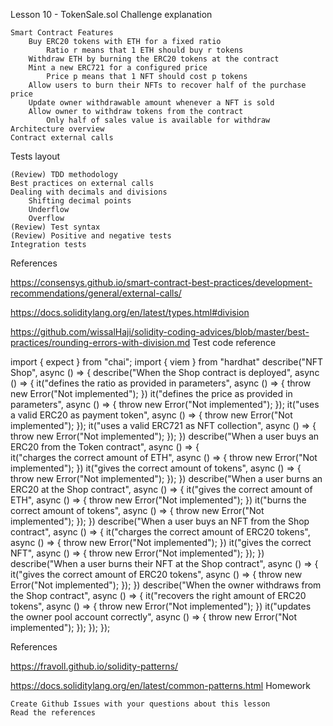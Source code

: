Lesson 10 - TokenSale.sol
Challenge explanation

    Smart Contract Features
        Buy ERC20 tokens with ETH for a fixed ratio
            Ratio r means that 1 ETH should buy r tokens
        Withdraw ETH by burning the ERC20 tokens at the contract
        Mint a new ERC721 for a configured price
            Price p means that 1 NFT should cost p tokens
        Allow users to burn their NFTs to recover half of the purchase price
        Update owner withdrawable amount whenever a NFT is sold
        Allow owner to withdraw tokens from the contract
            Only half of sales value is available for withdraw
    Architecture overview
    Contract external calls

Tests layout

    (Review) TDD methodology
    Best practices on external calls
    Dealing with decimals and divisions
        Shifting decimal points
        Underflow
        Overflow
    (Review) Test syntax
    (Review) Positive and negative tests
    Integration tests

References

https://consensys.github.io/smart-contract-best-practices/development-recommendations/general/external-calls/

https://docs.soliditylang.org/en/latest/types.html#division

https://github.com/wissalHaji/solidity-coding-advices/blob/master/best-practices/rounding-errors-with-division.md
Test code reference

import { expect } from "chai";
import { viem } from "hardhat"
describe("NFT Shop", async () => {
  describe("When the Shop contract is deployed", async () => {
    it("defines the ratio as provided in parameters", async () => {
      throw new Error("Not implemented");
    })
    it("defines the price as provided in parameters", async () => {
      throw new Error("Not implemented");
    });
    it("uses a valid ERC20 as payment token", async () => {
      throw new Error("Not implemented");
    });
    it("uses a valid ERC721 as NFT collection", async () => {
      throw new Error("Not implemented");
    });
  })
  describe("When a user buys an ERC20 from the Token contract", async () => {  
    it("charges the correct amount of ETH", async () => {
      throw new Error("Not implemented");
    })
    it("gives the correct amount of tokens", async () => {
      throw new Error("Not implemented");
    });
  })
  describe("When a user burns an ERC20 at the Shop contract", async () => {
    it("gives the correct amount of ETH", async () => {
      throw new Error("Not implemented");
    })
    it("burns the correct amount of tokens", async () => {
      throw new Error("Not implemented");
    });
  })
  describe("When a user buys an NFT from the Shop contract", async () => {
    it("charges the correct amount of ERC20 tokens", async () => {
      throw new Error("Not implemented");
    })
    it("gives the correct NFT", async () => {
      throw new Error("Not implemented");
    });
  })
  describe("When a user burns their NFT at the Shop contract", async () => {
    it("gives the correct amount of ERC20 tokens", async () => {
      throw new Error("Not implemented");
    });
  })
  describe("When the owner withdraws from the Shop contract", async () => {
    it("recovers the right amount of ERC20 tokens", async () => {
      throw new Error("Not implemented");
    })
    it("updates the owner pool account correctly", async () => {
      throw new Error("Not implemented");
    });
  });
});

References

https://fravoll.github.io/solidity-patterns/

https://docs.soliditylang.org/en/latest/common-patterns.html
Homework

    Create Github Issues with your questions about this lesson
    Read the references
